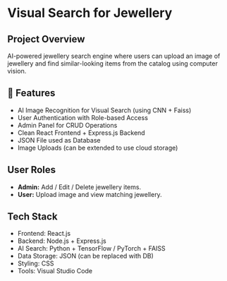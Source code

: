 # Visual Search for Jewellery 

##  Project Overview
AI-powered jewellery search engine where users can upload an image of jewellery and find similar-looking items from the catalog using computer vision.

## 🚀 Features
- AI Image Recognition for Visual Search (using CNN + Faiss)
- User Authentication with Role-based Access
- Admin Panel for CRUD Operations
- Clean React Frontend + Express.js Backend
- JSON File used as Database
- Image Uploads (can be extended to use cloud storage)

##  User Roles
- **Admin:** Add / Edit / Delete jewellery items.
- **User:** Upload image and view matching jewellery.

##  Tech Stack
- Frontend: React.js
- Backend: Node.js + Express.js
- AI Search: Python + TensorFlow / PyTorch + FAISS
- Data Storage: JSON (can be replaced with DB)
- Styling: CSS
- Tools: Visual Studio Code


